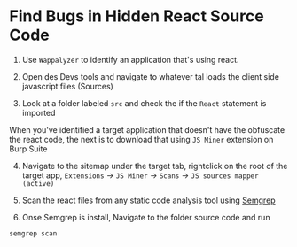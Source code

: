# Find Bugs in Hidden React Source Code

1. Use `Wappalyzer` to identify an application that's using react.

2. Open des Devs tools and navigate to whatever tal loads the client side javascript files (Sources)

3. Look at a folder labeled `src` and check the if the `React` statement is imported

When you've identified a target application that doesn't have the obfuscate the react code, the next is to download  that using `JS Miner` extension on Burp Suite

4. Navigate to the sitemap under the target tab, rightclick on the root of the target app, `Extensions` -> `JS Miner` -> `Scans` -> `JS sources mapper (active)`

5. Scan the react files from any static code analysis tool using [Semgrep](https://github.com/semgrep/semgrep)

6. Onse Semgrep is install, Navigate to the folder source code and run

```sh
semgrep scan
```

